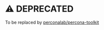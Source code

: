 # ⚠ DEPRECATED

To be replaced by [perconalab/percona-toolkit](https://hub.docker.com/r/perconalab/percona-toolkit)


